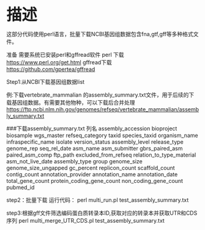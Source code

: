<span style="font-size:40px;font-weight:bold;">描述</span>

这部分代码使用perl语言，批量下载NCBI基因组数据包含fna,gtf,gff等多种格式文件。

准备
需要系统已安装perl和gffread软件
perl 下载
https://www.perl.org/get.html
gffread下载
https://github.com/gpertea/gffread

Step1:从NCBI下载基因组数据list

例:下载vertebrate_mammalian 的assembly_summary.txt文件，用于后续的下载基因组数据。有需要其他物种，可以下载后合并处理
https://ftp.ncbi.nlm.nih.gov/genomes/refseq/vertebrate_mammalian/assembly_summary.txt

###下载assembly_summary.txt 列名
assembly_accession	bioproject	biosample	wgs_master	refseq_category	taxid	species_taxid	organism_name	infraspecific_name	isolate	version_status	assembly_level	release_type	genome_rep	seq_rel_date	asm_name	asm_submitter	gbrs_paired_asm	paired_asm_comp	ftp_path	excluded_from_refseq	relation_to_type_material	asm_not_live_date	assembly_type	group	genome_size	genome_size_ungapped	gc_percent	replicon_count	scaffold_count	contig_count	annotation_provider	annotation_name	annotation_date	total_gene_count	protein_coding_gene_count	non_coding_gene_count	pubmed_id

step2：批量下载
运行代码：
perl multi_run.pl test_assembly_summary.txt

step3:根据gff文件筛选编码蛋白质转录本ID,获取对应的转录本并获取UTR和CDS序列
perl multi_merge_UTR_CDS.pl test_assembly_summary.txt
